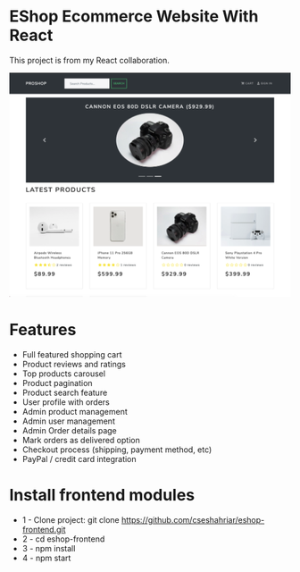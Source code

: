 # EShop Ecommerce Website With React

This project is from my React collaboration.

![DEMO](https://github.com/cseshahriar/eshop-backend/raw/main/static/images/eshop_django_demo.png)


# Features
* Full featured shopping cart
* Product reviews and ratings
* Top products carousel
* Product pagination
* Product search feature
* User profile with orders
* Admin product management
* Admin user management
* Admin Order details page
* Mark orders as delivered option
* Checkout process (shipping, payment method, etc)
* PayPal / credit card integration


# Install frontend modules
* 1 - Clone project: git clone https://github.com/cseshahriar/eshop-frontend.git
* 2 - cd eshop-frontend
* 3 - npm install
* 4 - npm start